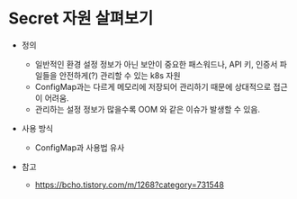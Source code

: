 # Secret 자원 살펴보기

* 정의 
  * 일반적인 환경 설정 정보가 아닌 보안이 중요한 패스워드나, API 키, 인증서 파일들을 안전하게(?) 관리할 수 있는 k8s 자원
  * ConfigMap과는 다르게 메모리에 저장되어 관리하기 때문에 상대적으로 접근이 어려움.
  * 관리하는 설정 정보가 많을수록 OOM 와 같은 이슈가 발생할 수 있음.
  
* 사용 방식
  * ConfigMap과 사용법 유사

* 참고
  * https://bcho.tistory.com/m/1268?category=731548